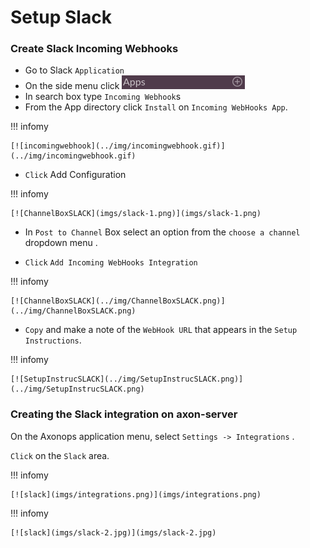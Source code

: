 # Setup Slack


###  Create Slack Incoming Webhooks

* Go to Slack `Application`
* On the side menu click [![addslackapp](../img/addslackapp.png)](../img/addslackapp.png)
* In search box type `Incoming Webhook`s
* From the App directory click `Install` on `Incoming WebHooks App`.


!!! infomy 

    [![incomingwebhook](../img/incomingwebhook.gif)](../img/incomingwebhook.gif)

* `Click` Add Configuration

!!! infomy 

    [![ChannelBoxSLACK](imgs/slack-1.png)](imgs/slack-1.png)

* In `Post to Channel` Box select an option from the `choose a channel` dropdown menu .

* `Click` `Add Incoming WebHooks Integration`

!!! infomy 

    [![ChannelBoxSLACK](../img/ChannelBoxSLACK.png)](../img/ChannelBoxSLACK.png)

* `Copy` and make a note of the `WebHook URL` that appears in the `Setup Instructions`.

!!! infomy 

    [![SetupInstrucSLACK](../img/SetupInstrucSLACK.png)](../img/SetupInstrucSLACK.png)


### Creating the Slack integration on axon-server

On the Axonops application menu, select `Settings -> Integrations` .

`Click` on the `Slack` area.

!!! infomy 

    [![slack](imgs/integrations.png)](imgs/integrations.png)


[1]: #create-slack-incoming-webhooks

!!! infomy 

    [![slack](imgs/slack-2.jpg)](imgs/slack-2.jpg)


